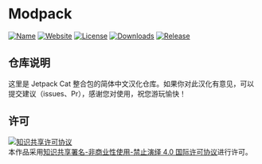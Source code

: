 <!-- markdownlint-disable MD033 -->
# Modpack

[![Name](https://img.shields.io/badge/CurseForge-jetpack%20cat-F16436)](https://www.curseforge.com/minecraft/modpacks/jetpack-cat)
[![Website](https://shields.io/website?up_message=anyijun.com&url=http://anyijun.com&label=Website)](http://anyijun.com)
[![License](https://img.shields.io/badge/License-CC%20BY--NC--ND%204.0-blue)](https://github.com/KlparetlR/Jetpack-Cat/blob/master/LICENSE)
[![Downloads](https://shields.io/github/downloads/KlparetlR/Jetpack-Cat/total?label=Downloads)](https://github.com/KlparetlR/Jetpack-Cat/releases)
[![Release](https://shields.io/github/v/release/KlparetlR/Jetpack-Cat?display_name=tag&include_prereleases&label=Release)](https://github.com/KlparetlR/Jetpack-Cat/releases/latest)

## 仓库说明

这里是 Jetpack Cat 整合包的简体中文汉化仓库。如果你对此汉化有意见，可以提交建议（issues、Pr），感谢您对使用，祝您游玩愉快！

## 许可

<a rel="license" href="http://creativecommons.org/licenses/by-nc-nd/4.0/"><img alt="知识共享许可协议" style="border-width:0" src="https://i.creativecommons.org/l/by-nc-nd/4.0/88x31.png" /></a><br />本作品采用<a rel="license" href="http://creativecommons.org/licenses/by-nc-nd/4.0/">知识共享署名-非商业性使用-禁止演绎 4.0 国际许可协议</a>进行许可。
